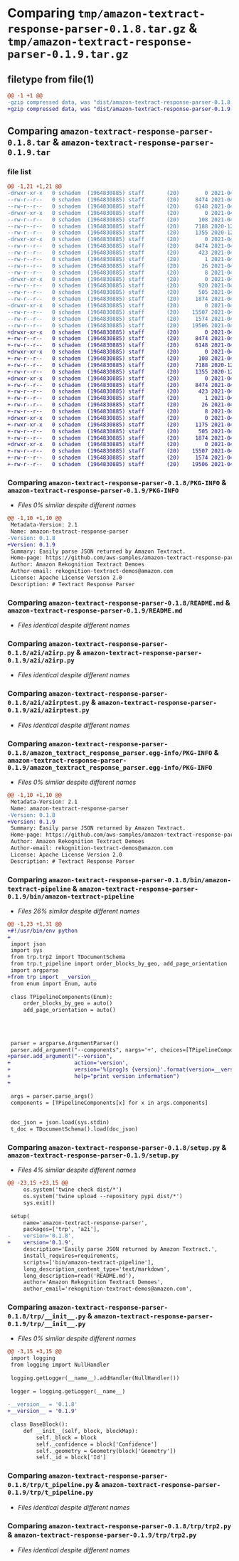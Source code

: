 # Comparing `tmp/amazon-textract-response-parser-0.1.8.tar.gz` & `tmp/amazon-textract-response-parser-0.1.9.tar.gz`

## filetype from file(1)

```diff
@@ -1 +1 @@
-gzip compressed data, was "dist/amazon-textract-response-parser-0.1.8.tar", last modified: Fri Apr 30 18:14:22 2021, max compression
+gzip compressed data, was "dist/amazon-textract-response-parser-0.1.9.tar", last modified: Fri Apr 30 20:38:01 2021, max compression
```

## Comparing `amazon-textract-response-parser-0.1.8.tar` & `amazon-textract-response-parser-0.1.9.tar`

### file list

```diff
@@ -1,21 +1,21 @@
-drwxr-xr-x   0 schadem  (1964830885) staff       (20)        0 2021-04-30 18:14:22.536130 amazon-textract-response-parser-0.1.8/
--rw-r--r--   0 schadem  (1964830885) staff       (20)     8474 2021-04-30 18:14:22.536432 amazon-textract-response-parser-0.1.8/PKG-INFO
--rw-r--r--   0 schadem  (1964830885) staff       (20)     6148 2021-04-30 16:54:10.000000 amazon-textract-response-parser-0.1.8/README.md
-drwxr-xr-x   0 schadem  (1964830885) staff       (20)        0 2021-04-30 18:14:22.527640 amazon-textract-response-parser-0.1.8/a2i/
--rw-r--r--   0 schadem  (1964830885) staff       (20)      108 2021-04-30 18:13:58.000000 amazon-textract-response-parser-0.1.8/a2i/__init__.py
--rw-r--r--   0 schadem  (1964830885) staff       (20)     7188 2020-12-17 00:30:39.000000 amazon-textract-response-parser-0.1.8/a2i/a2irp.py
--rw-r--r--   0 schadem  (1964830885) staff       (20)     1355 2020-12-17 00:30:39.000000 amazon-textract-response-parser-0.1.8/a2i/a2irptest.py
-drwxr-xr-x   0 schadem  (1964830885) staff       (20)        0 2021-04-30 18:14:22.531186 amazon-textract-response-parser-0.1.8/amazon_textract_response_parser.egg-info/
--rw-r--r--   0 schadem  (1964830885) staff       (20)     8474 2021-04-30 18:14:22.000000 amazon-textract-response-parser-0.1.8/amazon_textract_response_parser.egg-info/PKG-INFO
--rw-r--r--   0 schadem  (1964830885) staff       (20)      423 2021-04-30 18:14:22.000000 amazon-textract-response-parser-0.1.8/amazon_textract_response_parser.egg-info/SOURCES.txt
--rw-r--r--   0 schadem  (1964830885) staff       (20)        1 2021-04-30 18:14:22.000000 amazon-textract-response-parser-0.1.8/amazon_textract_response_parser.egg-info/dependency_links.txt
--rw-r--r--   0 schadem  (1964830885) staff       (20)       26 2021-04-30 18:14:22.000000 amazon-textract-response-parser-0.1.8/amazon_textract_response_parser.egg-info/requires.txt
--rw-r--r--   0 schadem  (1964830885) staff       (20)        8 2021-04-30 18:14:22.000000 amazon-textract-response-parser-0.1.8/amazon_textract_response_parser.egg-info/top_level.txt
-drwxr-xr-x   0 schadem  (1964830885) staff       (20)        0 2021-04-30 18:14:22.531919 amazon-textract-response-parser-0.1.8/bin/
--rw-r--r--   0 schadem  (1964830885) staff       (20)      920 2021-04-30 18:05:03.000000 amazon-textract-response-parser-0.1.8/bin/amazon-textract-pipeline
--rw-r--r--   0 schadem  (1964830885) staff       (20)      505 2021-04-30 18:14:22.537547 amazon-textract-response-parser-0.1.8/setup.cfg
--rw-r--r--   0 schadem  (1964830885) staff       (20)     1874 2021-04-30 18:13:58.000000 amazon-textract-response-parser-0.1.8/setup.py
-drwxr-xr-x   0 schadem  (1964830885) staff       (20)        0 2021-04-30 18:14:22.535527 amazon-textract-response-parser-0.1.8/trp/
--rw-r--r--   0 schadem  (1964830885) staff       (20)    15507 2021-04-30 18:13:58.000000 amazon-textract-response-parser-0.1.8/trp/__init__.py
--rw-r--r--   0 schadem  (1964830885) staff       (20)     1574 2021-04-29 15:28:03.000000 amazon-textract-response-parser-0.1.8/trp/t_pipeline.py
--rw-r--r--   0 schadem  (1964830885) staff       (20)    19506 2021-04-30 16:27:39.000000 amazon-textract-response-parser-0.1.8/trp/trp2.py
+drwxr-xr-x   0 schadem  (1964830885) staff       (20)        0 2021-04-30 20:38:01.172180 amazon-textract-response-parser-0.1.9/
+-rw-r--r--   0 schadem  (1964830885) staff       (20)     8474 2021-04-30 20:38:01.172477 amazon-textract-response-parser-0.1.9/PKG-INFO
+-rw-r--r--   0 schadem  (1964830885) staff       (20)     6148 2021-04-30 16:54:10.000000 amazon-textract-response-parser-0.1.9/README.md
+drwxr-xr-x   0 schadem  (1964830885) staff       (20)        0 2021-04-30 20:38:01.165054 amazon-textract-response-parser-0.1.9/a2i/
+-rw-r--r--   0 schadem  (1964830885) staff       (20)      108 2021-04-30 20:34:27.000000 amazon-textract-response-parser-0.1.9/a2i/__init__.py
+-rw-r--r--   0 schadem  (1964830885) staff       (20)     7188 2020-12-17 00:30:39.000000 amazon-textract-response-parser-0.1.9/a2i/a2irp.py
+-rw-r--r--   0 schadem  (1964830885) staff       (20)     1355 2020-12-17 00:30:39.000000 amazon-textract-response-parser-0.1.9/a2i/a2irptest.py
+drwxr-xr-x   0 schadem  (1964830885) staff       (20)        0 2021-04-30 20:38:01.168402 amazon-textract-response-parser-0.1.9/amazon_textract_response_parser.egg-info/
+-rw-r--r--   0 schadem  (1964830885) staff       (20)     8474 2021-04-30 20:38:00.000000 amazon-textract-response-parser-0.1.9/amazon_textract_response_parser.egg-info/PKG-INFO
+-rw-r--r--   0 schadem  (1964830885) staff       (20)      423 2021-04-30 20:38:00.000000 amazon-textract-response-parser-0.1.9/amazon_textract_response_parser.egg-info/SOURCES.txt
+-rw-r--r--   0 schadem  (1964830885) staff       (20)        1 2021-04-30 20:38:00.000000 amazon-textract-response-parser-0.1.9/amazon_textract_response_parser.egg-info/dependency_links.txt
+-rw-r--r--   0 schadem  (1964830885) staff       (20)       26 2021-04-30 20:38:00.000000 amazon-textract-response-parser-0.1.9/amazon_textract_response_parser.egg-info/requires.txt
+-rw-r--r--   0 schadem  (1964830885) staff       (20)        8 2021-04-30 20:38:00.000000 amazon-textract-response-parser-0.1.9/amazon_textract_response_parser.egg-info/top_level.txt
+drwxr-xr-x   0 schadem  (1964830885) staff       (20)        0 2021-04-30 20:38:01.169117 amazon-textract-response-parser-0.1.9/bin/
+-rwxr-xr-x   0 schadem  (1964830885) staff       (20)     1175 2021-04-30 20:32:03.000000 amazon-textract-response-parser-0.1.9/bin/amazon-textract-pipeline
+-rw-r--r--   0 schadem  (1964830885) staff       (20)      505 2021-04-30 20:38:01.173522 amazon-textract-response-parser-0.1.9/setup.cfg
+-rw-r--r--   0 schadem  (1964830885) staff       (20)     1874 2021-04-30 20:34:27.000000 amazon-textract-response-parser-0.1.9/setup.py
+drwxr-xr-x   0 schadem  (1964830885) staff       (20)        0 2021-04-30 20:38:01.171014 amazon-textract-response-parser-0.1.9/trp/
+-rw-r--r--   0 schadem  (1964830885) staff       (20)    15507 2021-04-30 20:34:27.000000 amazon-textract-response-parser-0.1.9/trp/__init__.py
+-rw-r--r--   0 schadem  (1964830885) staff       (20)     1574 2021-04-29 15:28:03.000000 amazon-textract-response-parser-0.1.9/trp/t_pipeline.py
+-rw-r--r--   0 schadem  (1964830885) staff       (20)    19506 2021-04-30 16:27:39.000000 amazon-textract-response-parser-0.1.9/trp/trp2.py
```

### Comparing `amazon-textract-response-parser-0.1.8/PKG-INFO` & `amazon-textract-response-parser-0.1.9/PKG-INFO`

 * *Files 0% similar despite different names*

```diff
@@ -1,10 +1,10 @@
 Metadata-Version: 2.1
 Name: amazon-textract-response-parser
-Version: 0.1.8
+Version: 0.1.9
 Summary: Easily parse JSON returned by Amazon Textract.
 Home-page: https://github.com/aws-samples/amazon-textract-response-parser
 Author: Amazon Rekognition Textract Demoes
 Author-email: rekognition-textract-demos@amazon.com
 License: Apache License Version 2.0
 Description: # Textract Response Parser
```

### Comparing `amazon-textract-response-parser-0.1.8/README.md` & `amazon-textract-response-parser-0.1.9/README.md`

 * *Files identical despite different names*

### Comparing `amazon-textract-response-parser-0.1.8/a2i/a2irp.py` & `amazon-textract-response-parser-0.1.9/a2i/a2irp.py`

 * *Files identical despite different names*

### Comparing `amazon-textract-response-parser-0.1.8/a2i/a2irptest.py` & `amazon-textract-response-parser-0.1.9/a2i/a2irptest.py`

 * *Files identical despite different names*

### Comparing `amazon-textract-response-parser-0.1.8/amazon_textract_response_parser.egg-info/PKG-INFO` & `amazon-textract-response-parser-0.1.9/amazon_textract_response_parser.egg-info/PKG-INFO`

 * *Files 0% similar despite different names*

```diff
@@ -1,10 +1,10 @@
 Metadata-Version: 2.1
 Name: amazon-textract-response-parser
-Version: 0.1.8
+Version: 0.1.9
 Summary: Easily parse JSON returned by Amazon Textract.
 Home-page: https://github.com/aws-samples/amazon-textract-response-parser
 Author: Amazon Rekognition Textract Demoes
 Author-email: rekognition-textract-demos@amazon.com
 License: Apache License Version 2.0
 Description: # Textract Response Parser
```

### Comparing `amazon-textract-response-parser-0.1.8/bin/amazon-textract-pipeline` & `amazon-textract-response-parser-0.1.9/bin/amazon-textract-pipeline`

 * *Files 26% similar despite different names*

```diff
@@ -1,23 +1,31 @@
+#!/usr/bin/env python
+
 import json
 import sys
 from trp.trp2 import TDocumentSchema
 from trp.t_pipeline import order_blocks_by_geo, add_page_orientation
 import argparse
+from trp import __version__
 from enum import Enum, auto
 
 class TPipelineComponents(Enum):
     order_blocks_by_geo = auto()
     add_page_orientation = auto()
 
 
 
 
 parser = argparse.ArgumentParser()
 parser.add_argument("--components", nargs='+', choices=[TPipelineComponents.add_page_orientation.name, TPipelineComponents.order_blocks_by_geo.name], help="define which components to call", required=True)
+parser.add_argument("--version",
+                    action='version',
+                    version='%(prog)s {version}'.format(version=__version__),
+                    help="print version information")
+
 
 args = parser.parse_args()
 components = [TPipelineComponents[x] for x in args.components]
 
 
 doc_json = json.load(sys.stdin)
 t_doc = TDocumentSchema().load(doc_json)
```

### Comparing `amazon-textract-response-parser-0.1.8/setup.py` & `amazon-textract-response-parser-0.1.9/setup.py`

 * *Files 4% similar despite different names*

```diff
@@ -23,15 +23,15 @@
     os.system('twine check dist/*')
     os.system('twine upload --repository pypi dist/*')
     sys.exit()
 
 setup(
     name='amazon-textract-response-parser',
     packages=['trp', 'a2i'],
-    version='0.1.8',
+    version='0.1.9',
     description='Easily parse JSON returned by Amazon Textract.',
     install_requires=requirements,
     scripts=['bin/amazon-textract-pipeline'],
     long_description_content_type='text/markdown',
     long_description=read('README.md'),
     author='Amazon Rekognition Textract Demoes',
     author_email='rekognition-textract-demos@amazon.com',
```

### Comparing `amazon-textract-response-parser-0.1.8/trp/__init__.py` & `amazon-textract-response-parser-0.1.9/trp/__init__.py`

 * *Files 0% similar despite different names*

```diff
@@ -3,15 +3,15 @@
 import logging
 from logging import NullHandler
 
 logging.getLogger(__name__).addHandler(NullHandler())
 
 logger = logging.getLogger(__name__)
 
-__version__ = '0.1.8'
+__version__ = '0.1.9'
 
 class BaseBlock():
     def __init__(self, block, blockMap):
         self._block = block
         self._confidence = block['Confidence']
         self._geometry = Geometry(block['Geometry'])
         self._id = block['Id']
```

### Comparing `amazon-textract-response-parser-0.1.8/trp/t_pipeline.py` & `amazon-textract-response-parser-0.1.9/trp/t_pipeline.py`

 * *Files identical despite different names*

### Comparing `amazon-textract-response-parser-0.1.8/trp/trp2.py` & `amazon-textract-response-parser-0.1.9/trp/trp2.py`

 * *Files identical despite different names*

